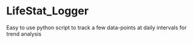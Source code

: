 # LifeStat_Logger
Easy to use python script to track a few data-points at daily intervals for trend analysis
